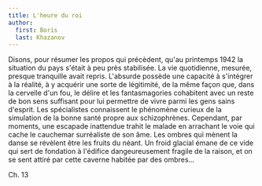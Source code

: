 ```yaml
---
title: L'heure du roi
author:
  first: Boris
  last: Khazanov
---
```


Disons, pour résumer les propos qui précèdent, qu'au printemps 1942 la situation du pays s'était à peu près stabilisée. La vie quotidienne, mesurée, presque tranquille avait repris. L'absurde possède une capacité à s'intégrer à la réalité, à y acquérir une sorte de légitimité, de la même façon que, dans la cervelle d'un fou, le délire et les fantasmagories cohabitent avec un reste de bon sens suffisant pour lui permettre de vivre parmi les gens sains d'esprit. Les spécialistes connaissent le phénomène curieux de la simulation de la bonne santé propre aux schizophrènes. Cependant, par moments, une escapade inattendue trahit le malade en arrachant le voie qui cache le cauchemar surréaliste de son âme. Les ombres qui mènent la danse se révèlent être les fruits du néant. Un froid glacial émane de ce vide qui sert de fondation à l'édifice dangeureusement fragile de la raison, et on se sent attiré par cette caverne habitée par des ombres...

Ch. 13